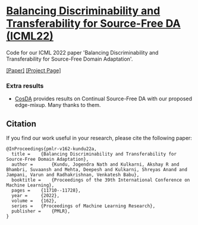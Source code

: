 # [Balancing Discriminability and Transferability for Source-Free DA (ICML22)](https://proceedings.mlr.press/v162/kundu22a.html)

Code for our ICML 2022 paper 'Balancing Discriminability and Transferability for Source-Free Domain Adaptation'.

[[Paper]](https://proceedings.mlr.press/v162/kundu22a.html) [[Project Page]](https://sites.google.com/view/mixup-sfda)

### Extra results

* [CosDA](https://github.com/FengHZ/CoSDA) provides results on Continual Source-Free DA with our proposed edge-mixup. Many thanks to them.

## Citation
If you find our work useful in your research, please cite the following paper:
```
@InProceedings{pmlr-v162-kundu22a,
  title = 	 {Balancing Discriminability and Transferability for Source-Free Domain Adaptation},
  author =       {Kundu, Jogendra Nath and Kulkarni, Akshay R and Bhambri, Suvaansh and Mehta, Deepesh and Kulkarni, Shreyas Anand and Jampani, Varun and Radhakrishnan, Venkatesh Babu},
  booktitle = 	 {Proceedings of the 39th International Conference on Machine Learning},
  pages = 	 {11710--11728},
  year = 	 {2022},
  volume = 	 {162},
  series = 	 {Proceedings of Machine Learning Research},
  publisher =    {PMLR},
}
```
